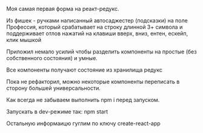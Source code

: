 Моя самая первая форма на реакт-редукс.

Из фишек - ручками написанный автосаджестер (подсказки) на поле Профессия, который срабатывает на строку длинной 3+ символа и поддерживает отлов нажатий на клавиши вверх, вниз, ентен, ескейп, клик мышкой

Приложил немало усилий чтобы разделить компоненты на простые (без собственного состояния) и умные.

Все компоненты получают состояние из хранилища редукс

Пока не рефакторил, можно некоторые компоненты переписать в сторону большей универсальности.

Как всегда не забываем выполнить npm i перед запуском.

Запускать в dev-режиме так: npm start

Остальную информаицю гуглим по ключу create-react-app